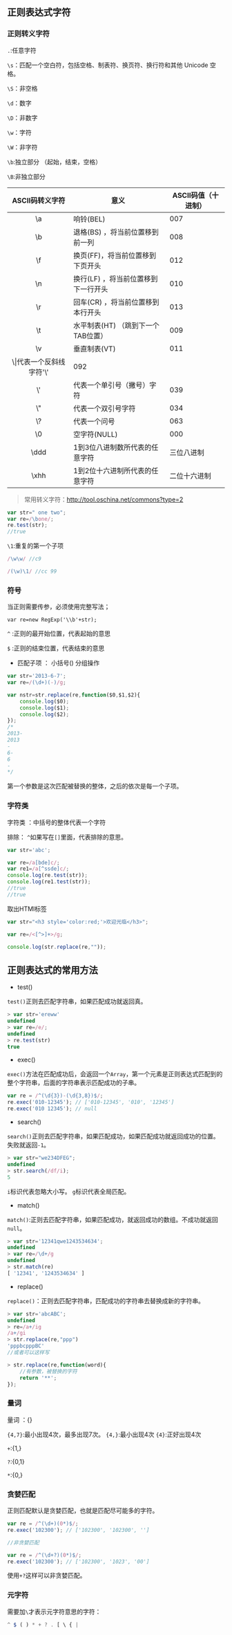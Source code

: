## 正则表达式字符

### 正则转义字符

`.`:任意字符

`\s`：匹配一个空白符，包括空格、制表符、换页符、换行符和其他 Unicode 空格。

`\S`：非空格

`\d`：数字

`\D`：非数字

`\w`：字符

`\W`：非字符

`\b`:独立部分   （起始，结束，空格）

`\B`:非独立部分

|ASCII码转义字符|意义|ASCII码值（十进制）|
|:---:|---|---|
|\a|响铃(BEL)|007|
|\b|退格(BS) ，将当前位置移到前一列|008|
|\f|换页(FF)，将当前位置移到下页开头|012|
|\n|换行(LF) ，将当前位置移到下一行开头|010|
|\r|回车(CR) ，将当前位置移到本行开头|013|
|\t|水平制表(HT) （跳到下一个TAB位置）|009|
|\v|垂直制表(VT)|011|
|\\\\|代表一个反斜线字符'\\'|092|
|\\'|代表一个单引号（撇号）字符|039|
|\\"|代表一个双引号字符|034|
|\\?|代表一个问号|063|
|\0|空字符(NULL)|000|
|\ddd|1到3位八进制数所代表的任意字符|  三位八进制|
|\xhh|1到2位十六进制所代表的任意字符 |  二位十六进制|

>常用转义字符：http://tool.oschina.net/commons?type=2

```js
var str=" one two";
var re=/\bone/;
re.test(str);
//true
```

`\1`:重复的第一个子项

```js
/\w\w/ //c9

/(\w)\1/ //cc 99
```



### 符号

当正则需要传参，必须使用完整写法；

    var re=new RegExp('\\b'+str);

`^` :正则的最开始位置，代表起始的意思

`$` :正则的结束位置，代表结束的意思


 - 匹配子项 ： 小括号() 分组操作

```js
var str='2013-6-7';
var re=/(\d+)(-)/g;

var nstr=str.replace(re,function($0,$1,$2){
    console.log($0);
    console.log($1);
    console.log($2);
});
/*
2013-
2013
-
6-
6
-
*/
```
第一个参数是这次匹配被替换的整体，之后的依次是每一个子项。


### 字符类
字符类 ：中括号的整体代表一个字符

排除： `^`如果写在`[]`里面，代表排除的意思。

```js
var str='abc';

var re=/a[bde]c/;
var re1=/a[^ssde]c/;
console.log(re.test(str));
console.log(re1.test(str));
//true
//true
```

取出HTMl标签

```js
var str="<h3 style='color:red;'>欢迎光临</h3>";

var re=/<[^>]+>/g;

console.log(str.replace(re,""));
```


## 正则表达式的常用方法

 - test()

`test()`正则去匹配字符串，如果匹配成功就返回真。

```js
> var str='ereww'
undefined
> var re=/e/;
undefined
> re.test(str)
true
```

 - exec()

`exec()`方法在匹配成功后，会返回一个`Array`，第一个元素是正则表达式匹配到的整个字符串，后面的字符串表示匹配成功的子串。

```js
var re = /^(\d{3})-(\d{3,8})$/;
re.exec('010-12345'); // ['010-12345', '010', '12345']
re.exec('010 12345'); // null
```

 - search()


`search()`正则去匹配字符串，如果匹配成功，如果匹配成功就返回成功的位置。失败就返回`-1`。

```js
> var str="we234DFEG";
undefined
> str.search(/df/i);
5
```

`i`标识代表忽略大小写。
`g`标识代表全局匹配。

 - match()

`match()`:正则去匹配字符串，如果匹配成功，就返回成功的数组。不成功就返回`null`。

```js
> var str='12341qwe1243534634';
undefined
> var re=/\d+/g
undefined
> str.match(re)
[ '12341', '1243534634' ]
```

 - replace()

`replace()`：正则去匹配字符串，匹配成功的字符串去替换成新的字符串。

```js
> var str='abcABC';
undefined
> re=/a+/ig
/a+/gi
> str.replace(re,"ppp")
'pppbcpppBC'
//或者可以这样写

> str.replace(re,function(word){
    //有参数，被替换的字符
    return '**';
});
```

### 量词

量词 ：{}

`{4,7}`:最小出现4次，最多出现7次。
`{4,}`:最小出现4次
`{4}`:正好出现4次

`+`:{1,}

`?`:{0,1}

`*`:{0,}

### 贪婪匹配

正则匹配默认是贪婪匹配，也就是匹配尽可能多的字符。

```js
var re = /^(\d+)(0*)$/;
re.exec('102300'); // ['102300', '102300', '']

//非贪婪匹配

var re = /^(\d+?)(0*)$/;
re.exec('102300'); // ['102300', '1023', '00']
```

使用`+?`这样可以非贪婪匹配。

### 元字符

需要加`\`才表示元字符意思的字符：

```js
^ $ ( ) * + ? . [ \ { |
```
